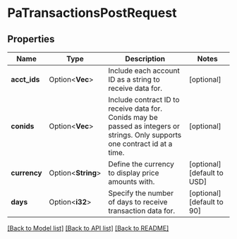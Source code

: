 # PaTransactionsPostRequest

## Properties

Name | Type | Description | Notes
------------ | ------------- | ------------- | -------------
**acct_ids** | Option<**Vec<String>**> | Include each account ID as a string to receive data for. | [optional]
**conids** | Option<**Vec<String>**> | Include contract ID to receive data for.  Conids may be passed as integers or strings. Only supports one contract id at a time.  | [optional]
**currency** | Option<**String**> | Define the currency to display price amounts with. | [optional][default to USD]
**days** | Option<**i32**> | Specify the number of days to receive transaction data for. | [optional][default to 90]

[[Back to Model list]](../README.md#documentation-for-models) [[Back to API list]](../README.md#documentation-for-api-endpoints) [[Back to README]](../README.md)



